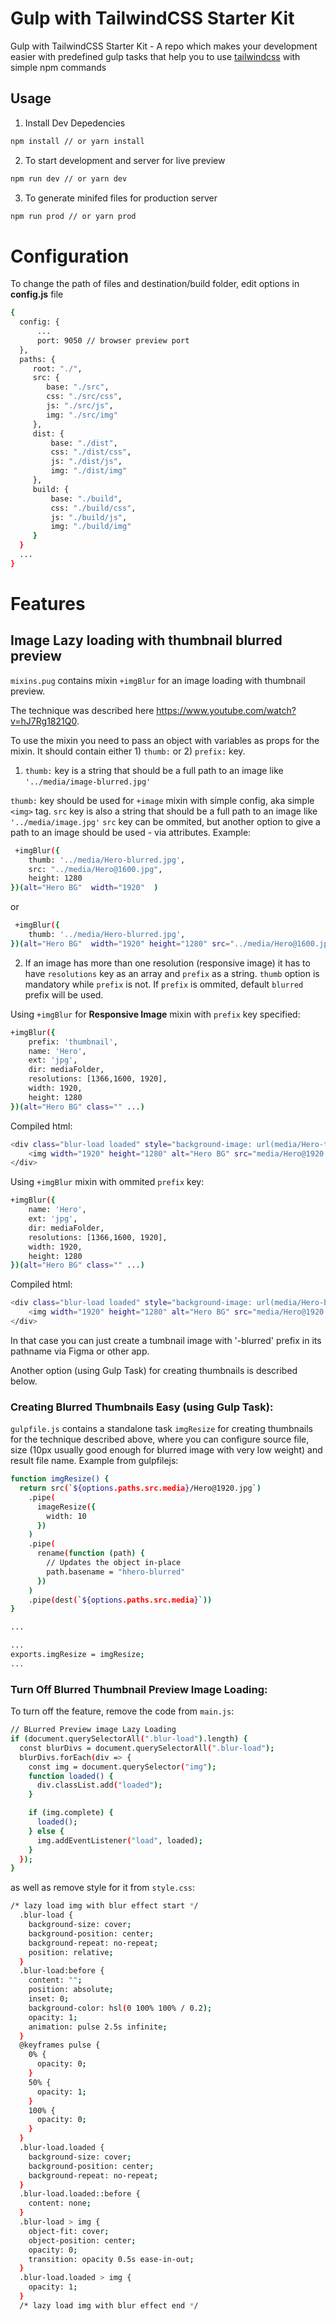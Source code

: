 # Gulp with TailwindCSS Starter Kit

Gulp with TailwindCSS Starter Kit - A repo which makes your development easier with predefined gulp tasks that help you to use [tailwindcss](https://github.com/tailwindcss/tailwindcss) with simple npm commands

## Usage

1. Install Dev Depedencies

```sh
npm install // or yarn install
```

2. To start development and server for live preview

```sh
npm run dev // or yarn dev
```

3. To generate minifed files for production server

```sh
npm run prod // or yarn prod
```

# Configuration

To change the path of files and destination/build folder, edit options in **config.js** file

```sh
{
  config: {
      ...
      port: 9050 // browser preview port
  },
  paths: {
     root: "./",
     src: {
        base: "./src",
        css: "./src/css",
        js: "./src/js",
        img: "./src/img"
     },
     dist: {
         base: "./dist",
         css: "./dist/css",
         js: "./dist/js",
         img: "./dist/img"
     },
     build: {
         base: "./build",
         css: "./build/css",
         js: "./build/js",
         img: "./build/img"
     }
  }
  ...
}
```

# Features

## Image Lazy loading with thumbnail blurred preview

`mixins.pug` contains mixin `+imgBlur` for an image loading with thumbnail preview.

The technique was described here https://www.youtube.com/watch?v=hJ7Rg1821Q0.

To use the mixin you need to pass an object with variables as props for the mixin. It should contain either 1) `thumb:` or 2) `prefix:` key.

1. `thumb:` key is a string that should be a full path to an image like `'../media/image-blurred.jpg'`

`thumb:` key should be used for `+image` mixin with simple config, aka simple `<img>` tag.
`src` key is also a string that should be a full path to an image like `'../media/image.jpg'`
`src` key can be ommited, but another option to give a path to an image should be used - via attributes. Example:

```sh
 +imgBlur({
    thumb: '../media/Hero-blurred.jpg',
    src: "../media/Hero@1600.jpg",
    height: 1280
})(alt="Hero BG"  width="1920"  )
```

or

```sh
 +imgBlur({
    thumb: '../media/Hero-blurred.jpg',
})(alt="Hero BG"  width="1920" height="1280" src="../media/Hero@1600.jpg")
```

2. If an image has more than one resolution (responsive image) it has to have `resolutions` key as an array and `prefix` as a string. `thumb` option is mandatory while `prefix` is not. If `prefix` is ommited, default `blurred` prefix will be used.

Using `+imgBlur` for <b>Responsive Image</b> mixin with `prefix` key specified:

```sh
+imgBlur({
    prefix: 'thumbnail',
    name: 'Hero',
    ext: 'jpg',
    dir: mediaFolder,
    resolutions: [1366,1600, 1920],
    width: 1920,
    height: 1280
})(alt="Hero BG" class="" ...)
```

Compiled html:

```sh
<div class="blur-load loaded" style="background-image: url(media/Hero-thumbnail.jpg)">
    <img width="1920" height="1280" alt="Hero BG" src="media/Hero@1920.jpg" loading="lazy" srcset="media/Hero@1366.jpg 1366w, media/Hero@1600.jpg 1600w, media/Hero@1920.jpg 1920w ">
</div>
```

Using `+imgBlur` mixin with ommited `prefix` key:

```sh
+imgBlur({
    name: 'Hero',
    ext: 'jpg',
    dir: mediaFolder,
    resolutions: [1366,1600, 1920],
    width: 1920,
    height: 1280
})(alt="Hero BG" class="" ...)
```

Compiled html:

```sh
<div class="blur-load loaded" style="background-image: url(media/Hero-blurred.jpg)">
    <img width="1920" height="1280" alt="Hero BG" src="media/Hero@1920.jpg" loading="lazy" srcset="media/Hero@1366.jpg 1366w, media/Hero@1600.jpg 1600w, media/Hero@1920.jpg 1920w ">
</div>
```

In that case you can just create a tumbnail image with '-blurred' prefix in its pathname via Figma or other app.

Another option (using Gulp Task) for creating thumbnails is described below.

### Creating Blurred Thumbnails Easy (using Gulp Task):

`gulpfile.js` contains a standalone task `imgResize` for creating thumbnails for the technique described above, where you can configure source file, size (10px usually good enough for blurred image with very low weight) and result file name.
Example from gulpfilejs:

```sh
function imgResize() {
  return src(`${options.paths.src.media}/Hero@1920.jpg`)
    .pipe(
      imageResize({
        width: 10
      })
    )
    .pipe(
      rename(function (path) {
        // Updates the object in-place
        path.basename = "hhero-blurred"
      })
    )
    .pipe(dest(`${options.paths.src.media}`))
}

...

...
exports.imgResize = imgResize;
...
```

### Turn Off Blurred Thumbnail Preview Image Loading:

To turn off the feature, remove the code from `main.js`:

```sh
// BLurred Preview image Lazy Loading
if (document.querySelectorAll(".blur-load").length) {
  const blurDivs = document.querySelectorAll(".blur-load");
  blurDivs.forEach(div => {
    const img = document.querySelector("img");
    function loaded() {
      div.classList.add("loaded");
    }

    if (img.complete) {
      loaded();
    } else {
      img.addEventListener("load", loaded);
    }
  });
}
```

as well as remove style for it from `style.css`:

```sh
/* lazy load img with blur effect start */
  .blur-load {
    background-size: cover;
    background-position: center;
    background-repeat: no-repeat;
    position: relative;
  }
  .blur-load:before {
    content: "";
    position: absolute;
    inset: 0;
    background-color: hsl(0 100% 100% / 0.2);
    opacity: 1;
    animation: pulse 2.5s infinite;
  }
  @keyframes pulse {
    0% {
      opacity: 0;
    }
    50% {
      opacity: 1;
    }
    100% {
      opacity: 0;
    }
  }
  .blur-load.loaded {
    background-size: cover;
    background-position: center;
    background-repeat: no-repeat;
  }
  .blur-load.loaded::before {
    content: none;
  }
  .blur-load > img {
    object-fit: cover;
    object-position: center;
    opacity: 0;
    transition: opacity 0.5s ease-in-out;
  }
  .blur-load.loaded > img {
    opacity: 1;
  }
  /* lazy load img with blur effect end */
```

